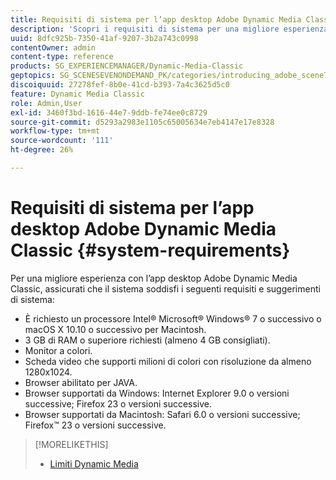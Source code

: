 ```yaml
---
title: Requisiti di sistema per l’app desktop Adobe Dynamic Media Classic
description: 'Scopri i requisiti di sistema per una migliore esperienza con Adobe Dynamic Media Classic. '
uuid: 8dfc925b-7350-41af-9207-3b2a743c0998
contentOwner: admin
content-type: reference
products: SG_EXPERIENCEMANAGER/Dynamic-Media-Classic
geptopics: SG_SCENESEVENONDEMAND_PK/categories/introducing_adobe_scene7
discoiquuid: 27278fef-8b0e-41cd-b393-7a4c3625d5c0
feature: Dynamic Media Classic
role: Admin,User
exl-id: 3460f3bd-1616-44e7-9ddb-fe74ee0c8729
source-git-commit: d5293a2983e1105c65005634e7eb4147e17e8328
workflow-type: tm+mt
source-wordcount: '111'
ht-degree: 26%

---
```


# Requisiti di sistema per l’app desktop Adobe Dynamic Media Classic {#system-requirements}

Per una migliore esperienza con l’app desktop Adobe Dynamic Media Classic, assicurati che il sistema soddisfi i seguenti requisiti e suggerimenti di sistema:

* È richiesto un processore Intel® Microsoft® Windows® 7 o successivo o macOS X 10.10 o successivo per Macintosh.
* 3 GB di RAM o superiore richiesti (almeno 4 GB consigliati).
* Monitor a colori.
* Scheda video che supporti milioni di colori con risoluzione da almeno 1280x1024.
* Browser abilitato per JAVA.
* Browser supportati da Windows: Internet Explorer 9.0 o versioni successive; Firefox 23 o versioni successive.
* Browser supportati da Macintosh: Safari 6.0 o versioni successive; Firefox™ 23 o versioni successive.

>[!MORELIKETHIS]
>
>* [Limiti Dynamic Media](/help/limitations.md)


